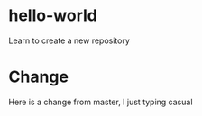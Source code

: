# hello-world
Learn to create a new repository

# Change
Here is a change from master, I just typing casual
